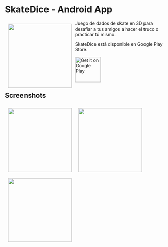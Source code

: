 # SkateDice - Android App 

<img src="https://lh3.googleusercontent.com/XTftsJH_f3vn_Ae4aZlRE2Oz1UbOK74uFkxcNZsioNc1B1eL1mYM-JsJxRKvMzoUx6w=s180-rw" align="left"
width="200" hspace="10" vspace="10">

Juego de dados de skate en 3D para desafiar a tus amigos a hacer el truco o practicar tú mismo.

SkateDice está disponible en Google Play Store.

<p align="left">
<a href="https://play.google.com/store/apps/details?id=com.ChorriApp.SkateDices3D&hl=es_419">
    <img alt="Get it on Google Play"
        height="80"
        src="https://play.google.com/intl/en_us/badges/images/generic/en_badge_web_generic.png" />
</a> 
</p>


## Screenshots

[<img src="https://lh3.googleusercontent.com/EGAqtAnL9J79oR1XP5g-bDb-AP_mEbAAllj-Uad3RlICQI3jhaHB9iUv5sM1g20zFtE=w720-h310-rw" align="left"
width="200"
    hspace="10" vspace="10">](https://lh3.googleusercontent.com/EGAqtAnL9J79oR1XP5g-bDb-AP_mEbAAllj-Uad3RlICQI3jhaHB9iUv5sM1g20zFtE=w720-h310-rw)
[<img src="https://lh3.googleusercontent.com/EdG5v_21MuYtg9PzDQRCGDyBmt19jP-xLGt5_uUmuRQVxKU7I3BpRMcoTnCX2PcnXyk=w720-h310-rw" align="center"
width="200"
    hspace="10" vspace="10">](https://lh3.googleusercontent.com/EdG5v_21MuYtg9PzDQRCGDyBmt19jP-xLGt5_uUmuRQVxKU7I3BpRMcoTnCX2PcnXyk=w720-h310-rw)
[<img src="https://lh3.googleusercontent.com/W6j-r4K3sjpJisuTfMTS7zBKaW4dbZy4GATfvV_Xgd9ZINX5XlE2mVaaSP_nTPJ6=w720-h310-rw" align="center"
width="200"
    hspace="10" vspace="10">](https://lh3.googleusercontent.com/W6j-r4K3sjpJisuTfMTS7zBKaW4dbZy4GATfvV_Xgd9ZINX5XlE2mVaaSP_nTPJ6=w720-h310-rw)
